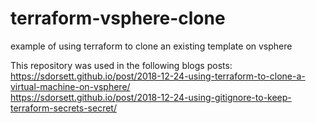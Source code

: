 # terraform-vsphere-clone
example of using terraform to clone an existing template on vsphere

This repository was used in the following blogs posts:<br>
https://sdorsett.github.io/post/2018-12-24-using-terraform-to-clone-a-virtual-machine-on-vsphere/<br>
https://sdorsett.github.io/post/2018-12-24-using-gitignore-to-keep-terraform-secrets-secret/<br>
